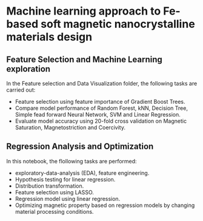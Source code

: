 # Machine learning approach to Fe-based soft magnetic nanocrystalline materials design

## Feature Selection and Machine Learning exploration
In the Feature selection and Data Visualization folder, the following tasks are carried out:
* Feature selection using feature importance of Gradient Boost Trees.
* Compare model performance of Random Forest, kNN, Decision Tree, Simple fead forward Neural Network, SVM and Linear Regression. 
* Evaluate model accuracy using 20-fold cross validation on Magnetic Saturation, Magnetostriction and Coercivity.




## Regression Analysis and Optimization
In this notebook, the flollowing tasks are performed:
* exploratory-data-analysis (EDA), feature engineering. 
* Hypothesis testing for linear regression.
* Distribution transformation.
* Feature selection using LASSO.
* Regression model using linear regression.
* Optimizing magnetic property based on regression models by changing material processing conditions.



